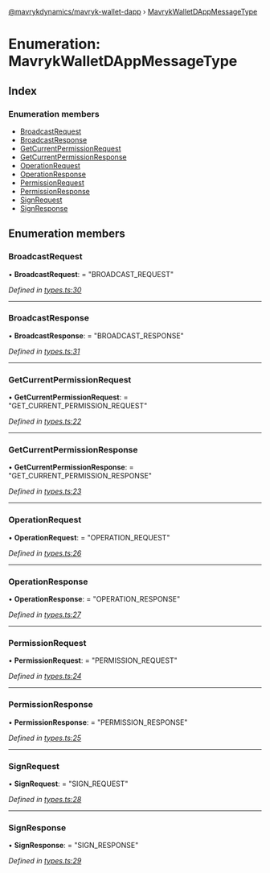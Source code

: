 [@mavrykdynamics/mavryk-wallet-dapp](../README.md) › [MavrykWalletDAppMessageType](mavrykwalletdappmessagetype.md)

# Enumeration: MavrykWalletDAppMessageType

## Index

### Enumeration members

* [BroadcastRequest](mavrykwalletdappmessagetype.md#broadcastrequest)
* [BroadcastResponse](mavrykwalletdappmessagetype.md#broadcastresponse)
* [GetCurrentPermissionRequest](mavrykwalletdappmessagetype.md#getcurrentpermissionrequest)
* [GetCurrentPermissionResponse](mavrykwalletdappmessagetype.md#getcurrentpermissionresponse)
* [OperationRequest](mavrykwalletdappmessagetype.md#operationrequest)
* [OperationResponse](mavrykwalletdappmessagetype.md#operationresponse)
* [PermissionRequest](mavrykwalletdappmessagetype.md#permissionrequest)
* [PermissionResponse](mavrykwalletdappmessagetype.md#permissionresponse)
* [SignRequest](mavrykwalletdappmessagetype.md#signrequest)
* [SignResponse](mavrykwalletdappmessagetype.md#signresponse)

## Enumeration members

###  BroadcastRequest

• **BroadcastRequest**: = "BROADCAST_REQUEST"

*Defined in [types.ts:30](https://github.com/mavryk-network/mavryk-wallet-dapp/blob/0871fa5/src/types.ts#L30)*

___

###  BroadcastResponse

• **BroadcastResponse**: = "BROADCAST_RESPONSE"

*Defined in [types.ts:31](https://github.com/mavryk-network/mavryk-wallet-dapp/blob/0871fa5/src/types.ts#L31)*

___

###  GetCurrentPermissionRequest

• **GetCurrentPermissionRequest**: = "GET_CURRENT_PERMISSION_REQUEST"

*Defined in [types.ts:22](https://github.com/mavryk-network/mavryk-wallet-dapp/blob/0871fa5/src/types.ts#L22)*

___

###  GetCurrentPermissionResponse

• **GetCurrentPermissionResponse**: = "GET_CURRENT_PERMISSION_RESPONSE"

*Defined in [types.ts:23](https://github.com/mavryk-network/mavryk-wallet-dapp/blob/0871fa5/src/types.ts#L23)*

___

###  OperationRequest

• **OperationRequest**: = "OPERATION_REQUEST"

*Defined in [types.ts:26](https://github.com/mavryk-network/mavryk-wallet-dapp/blob/0871fa5/src/types.ts#L26)*

___

###  OperationResponse

• **OperationResponse**: = "OPERATION_RESPONSE"

*Defined in [types.ts:27](https://github.com/mavryk-network/mavryk-wallet-dapp/blob/0871fa5/src/types.ts#L27)*

___

###  PermissionRequest

• **PermissionRequest**: = "PERMISSION_REQUEST"

*Defined in [types.ts:24](https://github.com/mavryk-network/mavryk-wallet-dapp/blob/0871fa5/src/types.ts#L24)*

___

###  PermissionResponse

• **PermissionResponse**: = "PERMISSION_RESPONSE"

*Defined in [types.ts:25](https://github.com/mavryk-network/mavryk-wallet-dapp/blob/0871fa5/src/types.ts#L25)*

___

###  SignRequest

• **SignRequest**: = "SIGN_REQUEST"

*Defined in [types.ts:28](https://github.com/mavryk-network/mavryk-wallet-dapp/blob/0871fa5/src/types.ts#L28)*

___

###  SignResponse

• **SignResponse**: = "SIGN_RESPONSE"

*Defined in [types.ts:29](https://github.com/mavryk-network/mavryk-wallet-dapp/blob/0871fa5/src/types.ts#L29)*
